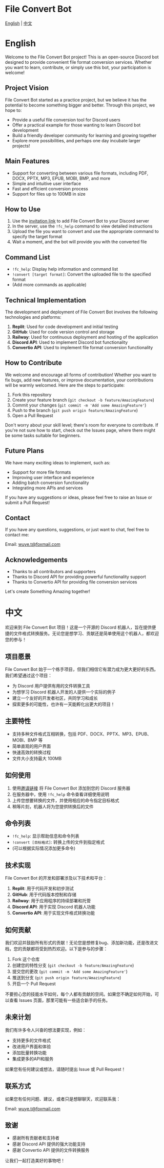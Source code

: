 # File Convert Bot

[English](#english) | [中文](#中文)

# English

Welcome to the File Convert Bot project! This is an open-source Discord bot designed to provide convenient file format conversion services. Whether you want to learn, contribute, or simply use this bot, your participation is welcome!

## Project Vision

File Convert Bot started as a practice project, but we believe it has the potential to become something bigger and better. Through this project, we hope to:

- Provide a useful file conversion tool for Discord users
- Offer a practical example for those wanting to learn Discord bot development
- Build a friendly developer community for learning and growing together
- Explore more possibilities, and perhaps one day incubate larger projects!

## Main Features

- Support for converting between various file formats, including PDF, DOCX, PPTX, MP3, EPUB, MOBI, BMP, and more
- Simple and intuitive user interface
- Fast and efficient conversion process
- Support for files up to 100MB in size

## How to Use

1. Use the [invitation link](<a href="https://discord.com/oauth2/authorize?client_id=1258258162545459332&permissions=108544&scope=bot" target="_blank">)
to add File Convert Bot to your Discord server
2. In the server, use the `!fc_help` command to view detailed instructions
3. Upload the file you want to convert and use the appropriate command to specify the target format
4. Wait a moment, and the bot will provide you with the converted file

## Command List

- `!fc_help`: Display help information and command list
- `!convert [target format]`: Convert the uploaded file to the specified format
- (Add more commands as applicable)

## Technical Implementation

The development and deployment of File Convert Bot involves the following technologies and platforms:

1. **Replit**: Used for code development and initial testing
2. **GitHub**: Used for code version control and storage
3. **Railway**: Used for continuous deployment and hosting of the application
4. **Discord API**: Used to implement Discord bot functionality
5. **Convertio API**: Used to implement file format conversion functionality

## How to Contribute

We welcome and encourage all forms of contribution! Whether you want to fix bugs, add new features, or improve documentation, your contributions will be warmly welcomed. Here are the steps to participate:

1. Fork this repository
2. Create your feature branch (`git checkout -b feature/AmazingFeature`)
3. Commit your changes (`git commit -m 'Add some AmazingFeature'`)
4. Push to the branch (`git push origin feature/AmazingFeature`)
5. Open a Pull Request

Don't worry about your skill level; there's room for everyone to contribute. If you're not sure how to start, check out the Issues page, where there might be some tasks suitable for beginners.

## Future Plans

We have many exciting ideas to implement, such as:

- Support for more file formats
- Improving user interface and experience
- Adding batch conversion functionality
- Integrating more APIs and services

If you have any suggestions or ideas, please feel free to raise an Issue or submit a Pull Request!

## Contact

If you have any questions, suggestions, or just want to chat, feel free to contact me:

Email: wuye.t@foxmail.com

## Acknowledgements

- Thanks to all contributors and supporters
- Thanks to Discord API for providing powerful functionality support
- Thanks to Convertio API for providing file conversion services

Let's create Something Amazing together!

# 中文

欢迎来到 File Convert Bot 项目！这是一个开源的 Discord 机器人，旨在提供便捷的文件格式转换服务。无论您是想学习、贡献还是简单使用这个机器人，都欢迎您的参与！

## 项目愿景

File Convert Bot 始于一个练手项目，但我们相信它有潜力成为更大更好的东西。我们希望通过这个项目：

- 为 Discord 用户提供有用的文件转换工具
- 为想学习 Discord 机器人开发的人提供一个实际的例子
- 建立一个友好的开发者社区，共同学习和成长
- 探索更多的可能性，也许有一天能孵化出更大的项目！

## 主要特性

- 支持多种文件格式互相转换，包括 PDF、DOCX、PPTX、MP3、EPUB、MOBI、BMP 等
- 简单直观的用户界面
- 快速高效的转换过程
- 文件大小支持最大 100MB

## 如何使用

1. 使用[邀请链接](<a href="https://discord.com/oauth2/authorize?client_id=1258258162545459332&permissions=108544&scope=bot" target="_blank">)
将 File Convert Bot 添加到您的 Discord 服务器
2. 在服务器中，使用 `!fc_help` 命令查看详细使用说明
3. 上传您想要转换的文件，并使用相应的命令指定目标格式
4. 稍等片刻，机器人将为您提供转换后的文件

## 命令列表

- `!fc_help`: 显示帮助信息和命令列表
- `!convert [目标格式]`: 转换上传的文件到指定格式
- (可以根据实际情况添加更多命令)

## 技术实现

File Convert Bot 的开发和部署涉及以下技术和平台：

1. **Replit**: 用于代码开发和初步测试
2. **GitHub**: 用于代码版本控制和存储
3. **Railway**: 用于应用程序的持续部署和托管
4. **Discord API**: 用于实现 Discord 机器人功能
5. **Convertio API**: 用于实现文件格式转换功能

## 如何贡献

我们欢迎并鼓励所有形式的贡献！无论您是想修复bug、添加新功能，还是改进文档，您的贡献都将受到热烈欢迎。以下是参与的步骤：

1. Fork 这个仓库
2. 创建您的特性分支 (`git checkout -b feature/AmazingFeature`)
3. 提交您的更改 (`git commit -m 'Add some AmazingFeature'`)
4. 推送到分支 (`git push origin feature/AmazingFeature`)
5. 开启一个 Pull Request

不要担心您的技能水平如何，每个人都有贡献的空间。如果您不确定如何开始，可以查看 Issues 页面，那里可能有一些适合新手的任务。

## 未来计划

我们有许多令人兴奋的想法要实现，例如：

- 支持更多的文件格式
- 改进用户界面和体验
- 添加批量转换功能
- 集成更多的API和服务

如果您有任何建议或想法，请随时提出 Issue 或 Pull Request！

## 联系方式

如果您有任何问题、建议，或者只是想聊聊天，欢迎联系我：

Email: wuye.t@foxmail.com

## 致谢

- 感谢所有贡献者和支持者
- 感谢 Discord API 提供的强大功能支持
- 感谢 Convertio API 提供的文件转换服务

让我们一起打造美好的事物吧！
